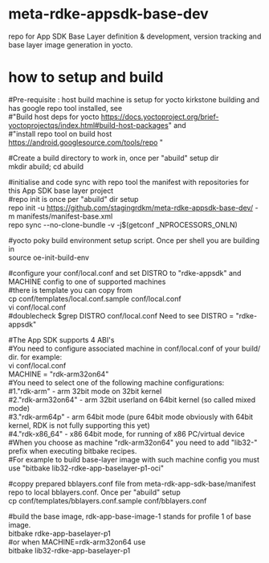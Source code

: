 # meta-rdke-appsdk-base-dev
repo for App SDK Base Layer definition &amp; development, version tracking and base layer image generation in yocto.  
# how to setup and build
  #Pre-requisite : host build machine is setup for yocto kirkstone building and has google repo tool installed, see  
  #"Build host deps for yocto https://docs.yoctoproject.org/brief-yoctoprojectqs/index.html#build-host-packages" and  
  #"install repo tool on build host https://android.googlesource.com/tools/repo "

  #Create a build directory to work in, once per "abuild" setup dir  
  mkdir abuild; cd abuild

  #initialise and code sync with repo tool the manifest with repositories for this App SDK base layer project  
  #repo init is once per "abuild" dir setup  
  repo init -u https://github.com/stagingrdkm/meta-rdke-appsdk-base-dev/ -m manifests/manifest-base.xml  
  repo sync --no-clone-bundle -v -j$(getconf _NPROCESSORS_ONLN)

  #yocto poky build environment setup script. Once per shell you are building in  
  source oe-init-build-env

  #configure your conf/local.conf and set DISTRO to "rdke-appsdk" and MACHINE config to one of supported machines   
  #there is template you can copy from  
  cp conf/templates/local.conf.sample conf/local.conf  
  vi conf/local.conf  
  #doublecheck $grep DISTRO conf/local.conf  Need to see DISTRO = "rdke-appsdk"  

  #The App SDK supports 4 ABI's  
  #You need to configure associated machine in conf/local.conf of your build/ dir. for example:  
  vi conf/local.conf  
  MACHINE = "rdk-arm32on64"  
  #You need to select one of the following machine configurations:  
  #1."rdk-arm" 	  - arm 32bit mode on 32bit kernel  
  #2."rdk-arm32on64" - arm 32bit userland on 64bit kernel (so called mixed mode)  
  #3."rdk-arm64p" 	  - arm 64bit mode (pure 64bit mode obviously with 64bit kernel, RDK is not fully supporting this yet)  
  #4."rdk-x86_64"	  - x86 64bit mode, for running of x86 PC/virtual device  
  #When you choose as machine "rdk-arm32on64" you need to add "lib32-" prefix when executing bitbake recipes.  
  #For example to build base-layer image with such machine config you must use "bitbake lib32-rdke-app-baselayer-p1-oci"  
  
  #coppy prepared bblayers.conf file from meta-rdk-app-sdk-base/manifest repo to local bblayers.conf. Once per "abuild" setup  
  cp conf/templates/bblayers.conf.sample conf/bblayers.conf   

  #build the base image, rdk-app-base-image-1 stands for profile 1 of base image.  
  bitbake rdke-app-baselayer-p1  
  #or when MACHINE=rdk-arm32on64 use  
  bitbake lib32-rdke-app-baselayer-p1


  



